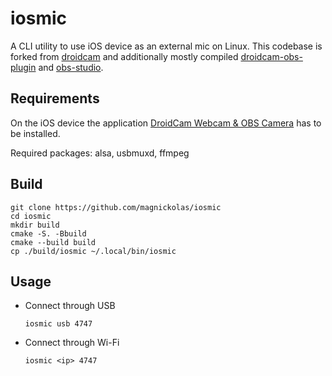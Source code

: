 # iosmic

A CLI utility to use iOS device as an external mic on Linux.
This codebase is forked from [droidcam](https://github.com/dev47apps/droidcam) and additionally mostly compiled [droidcam-obs-plugin](https://github.com/dev47apps/droidcam-obs-plugin) and [obs-studio](https://github.com/obsproject/obs-studio).

## Requirements

On the iOS device the application [DroidCam Webcam & OBS Camera](https://apps.apple.com/us/app/droidcam-webcam-obs-camera) has to be installed.

Required packages: alsa, usbmuxd, ffmpeg

## Build

```console
git clone https://github.com/magnickolas/iosmic
cd iosmic
mkdir build
cmake -S. -Bbuild
cmake --build build
cp ./build/iosmic ~/.local/bin/iosmic
```

## Usage

- Connect through USB
  ```console
  iosmic usb 4747
  ```
- Connect through Wi-Fi
  ```console
  iosmic <ip> 4747
  ```
